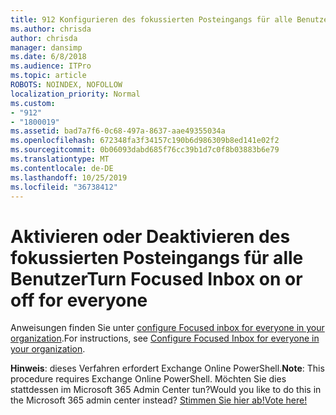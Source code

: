 ```yaml
---
title: 912 Konfigurieren des fokussierten Posteingangs für alle Benutzer in Ihrer Organisation
ms.author: chrisda
author: chrisda
manager: dansimp
ms.date: 6/8/2018
ms.audience: ITPro
ms.topic: article
ROBOTS: NOINDEX, NOFOLLOW
localization_priority: Normal
ms.custom:
- "912"
- "1800019"
ms.assetid: bad7a7f6-0c68-497a-8637-aae49355034a
ms.openlocfilehash: 672348fa3f34157c190b6d986309b8ed141e02f2
ms.sourcegitcommit: 0b06093dabd685f76cc39b1d7c0f8b03883b6e79
ms.translationtype: MT
ms.contentlocale: de-DE
ms.lasthandoff: 10/25/2019
ms.locfileid: "36738412"
---
```

# <a name="turn-focused-inbox-on-or-off-for-everyone"></a><span data-ttu-id="01dc1-102">Aktivieren oder Deaktivieren des fokussierten Posteingangs für alle Benutzer</span><span class="sxs-lookup"><span data-stu-id="01dc1-102">Turn Focused Inbox on or off for everyone</span></span>

<span data-ttu-id="01dc1-103">Anweisungen finden Sie unter [configure Focused inbox for everyone in your organization](https://docs.microsoft.com/office365/admin/setup/configure-focused-inbox).</span><span class="sxs-lookup"><span data-stu-id="01dc1-103">For instructions, see [Configure Focused Inbox for everyone in your organization](https://docs.microsoft.com/office365/admin/setup/configure-focused-inbox).</span></span>

<span data-ttu-id="01dc1-104">**Hinweis**: dieses Verfahren erfordert Exchange Online PowerShell.</span><span class="sxs-lookup"><span data-stu-id="01dc1-104">**Note**: This procedure requires Exchange Online PowerShell.</span></span> <span data-ttu-id="01dc1-105">Möchten Sie dies stattdessen im Microsoft 365 Admin Center tun?</span><span class="sxs-lookup"><span data-stu-id="01dc1-105">Would you like to do this in the Microsoft 365 admin center instead?</span></span> [<span data-ttu-id="01dc1-106">Stimmen Sie hier ab!</span><span class="sxs-lookup"><span data-stu-id="01dc1-106">Vote here!</span></span>](https://go.microsoft.com/fwlink/p/?linkid=862489)
